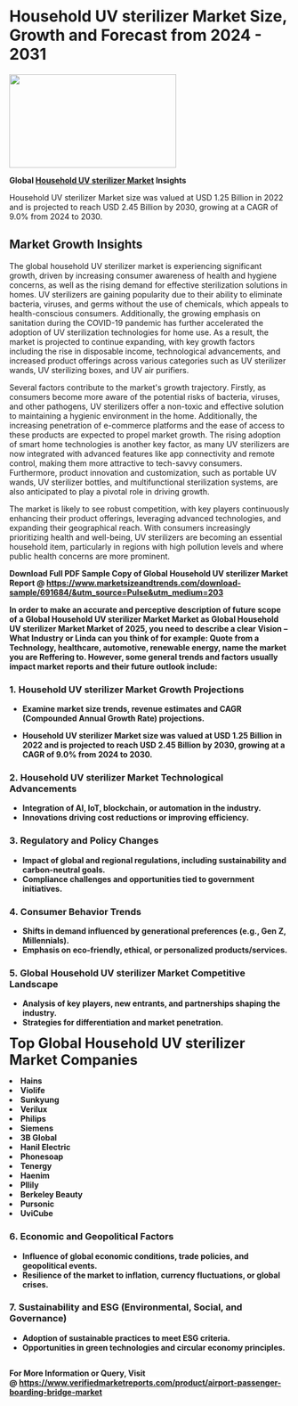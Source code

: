 <H1>Household UV sterilizer Market Size, Growth and Forecast from 2024 - 2031</H1><img class="aligncenter size-medium wp-image-584254" src="https://thirdeyenews.in/wp-content/uploads/2024/09/Global-Market-Research-300x168.jpeg" alt="" width="300" height="168" /><p><strong>Global&nbsp;<a href="https://www.marketsizeandtrends.com/download-sample/691684/&amp;utm_source=Pulse&amp;utm_medium=203">Household UV sterilizer Market</a> Insights</strong></p><p>Household UV sterilizer Market size was valued at USD 1.25 Billion in 2022 and is projected to reach USD 2.45 Billion by 2030, growing at a CAGR of 9.0% from 2024 to 2030.</p><p><h2>Market Growth Insights</h2> <p>The global household UV sterilizer market is experiencing significant growth, driven by increasing consumer awareness of health and hygiene concerns, as well as the rising demand for effective sterilization solutions in homes. UV sterilizers are gaining popularity due to their ability to eliminate bacteria, viruses, and germs without the use of chemicals, which appeals to health-conscious consumers. Additionally, the growing emphasis on sanitation during the COVID-19 pandemic has further accelerated the adoption of UV sterilization technologies for home use. As a result, the market is projected to continue expanding, with key growth factors including the rise in disposable income, technological advancements, and increased product offerings across various categories such as UV sterilizer wands, UV sterilizing boxes, and UV air purifiers.</p> <p><strong></strong></p> <p>Several factors contribute to the market's growth trajectory. Firstly, as consumers become more aware of the potential risks of bacteria, viruses, and other pathogens, UV sterilizers offer a non-toxic and effective solution to maintaining a hygienic environment in the home. Additionally, the increasing penetration of e-commerce platforms and the ease of access to these products are expected to propel market growth. The rising adoption of smart home technologies is another key factor, as many UV sterilizers are now integrated with advanced features like app connectivity and remote control, making them more attractive to tech-savvy consumers. Furthermore, product innovation and customization, such as portable UV wands, UV sterilizer bottles, and multifunctional sterilization systems, are also anticipated to play a pivotal role in driving growth.</p> <p>The market is likely to see robust competition, with key players continuously enhancing their product offerings, leveraging advanced technologies, and expanding their geographical reach. With consumers increasingly prioritizing health and well-being, UV sterilizers are becoming an essential household item, particularly in regions with high pollution levels and where public health concerns are more prominent.</p> <p><strong></p><p><span class=""><strong>Download Full PDF Sample Copy of Global Household UV sterilizer Market Report</strong> @ <a href="https://www.marketsizeandtrends.com/download-sample/691684/&amp;utm_source=Pulse&amp;utm_medium=203" target="_blank">https://www.marketsizeandtrends.com/download-sample/691684/&amp;utm_source=Pulse&amp;utm_medium=203</a></span></p><p>In order to make an accurate and perceptive description of future scope of a Global&nbsp;Household UV sterilizer Market Market as Global&nbsp;Household UV sterilizer Market Market of 2025, you need to describe a clear Vision &ndash; What Industry or Linda can you think of for example: Quote from a Technology, healthcare, automotive, renewable energy, name the market you are Reffering to. However, some general trends and factors usually impact market reports and their future outlook include:</p><h3>1.&nbsp;<strong>Household UV sterilizer Market Growth Projections</strong></h3><ul><li>Examine market size trends, revenue estimates and CAGR (Compounded Annual Growth Rate) projections.</li><li><p>Household UV sterilizer Market size was valued at USD 1.25 Billion in 2022 and is projected to reach USD 2.45 Billion by 2030, growing at a CAGR of 9.0% from 2024 to 2030.</p></li></ul><h3>2.&nbsp;<strong>Household UV sterilizer Market Technological Advancements</strong></h3><ul><li>Integration of AI, IoT, blockchain, or automation in the industry.</li><li>Innovations driving cost reductions or improving efficiency.</li></ul><h3>3.&nbsp;<strong>Regulatory and Policy Changes</strong></h3><ul><li>Impact of global and regional regulations, including sustainability and carbon-neutral goals.</li><li>Compliance challenges and opportunities tied to government initiatives.</li></ul><h3>4.&nbsp;<strong>Consumer Behavior Trends</strong></h3><ul><li>Shifts in demand influenced by generational preferences (e.g., Gen Z, Millennials).</li><li>Emphasis on eco-friendly, ethical, or personalized products/services.</li></ul><h3>5.&nbsp;<strong>Global Household UV sterilizer Market Competitive Landscape</strong></h3><ul><li>Analysis of key players, new entrants, and partnerships shaping the industry.</li><li>Strategies for differentiation and market penetration.</li></ul><p data-pm-slice="1 1 []"><span style="color: inherit; font-family: inherit; font-size: 25px;">Top Global Household UV sterilizer Market Companies</span></p><div class="" data-test-id=""><p><li>Hains</li><li> Violife</li><li> Sunkyung</li><li> Verilux</li><li> Philips</li><li> Siemens</li><li> 3B Global</li><li> Hanil Electric</li><li> Phonesoap</li><li> Tenergy</li><li> Haenim</li><li> Pllily</li><li> Berkeley Beauty</li><li> Pursonic</li><li> UviCube</li></p></div><h3>6.&nbsp;<strong>Economic and Geopolitical Factors</strong></h3><ul><li>Influence of global economic conditions, trade policies, and geopolitical events.</li><li>Resilience of the market to inflation, currency fluctuations, or global crises.</li></ul><h3>7.&nbsp;<strong>Sustainability and ESG (Environmental, Social, and Governance)</strong></h3><ul><li>Adoption of sustainable practices to meet ESG criteria.</li><li>Opportunities in green technologies and circular economy principles.</li></ul><h2><strong style="font-size: 14px;">For More Information or Query, Visit @&nbsp;</strong><a style="background-color: #ffffff; font-size: 14px;" href="https://www.marketsizeandtrends.com/report/household-uv-sterilizer-market/" target="_blank">https://www.verifiedmarketreports.com/product/airport-passenger-boarding-bridge-market</a></h2>
